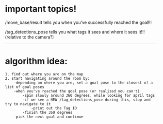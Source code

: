# important topics!

/move_base/result
	tells you when you've successfully reached the goal!!!

/tag_detections_pose
	tells you what tags it sees and where it sees it!!! (relative to the camera?)

--------------------------------------------------------------------------------

# algorithm idea:

	1. find out where you are on the map
	2. start navigating around the room by:
		-depending on where you are, set a goal pose to the closest of a list of goal poses
		-when you've reached the goal pose (or realized you can't)
			-spin slowly around 360 degrees, while looking for april tags
			-if we see a NEW /tag_detections_pose during this, stop and try to navigate to it
				-print out the Tag ID
			-finish the 360 degrees
		-pick the next goal and continue
